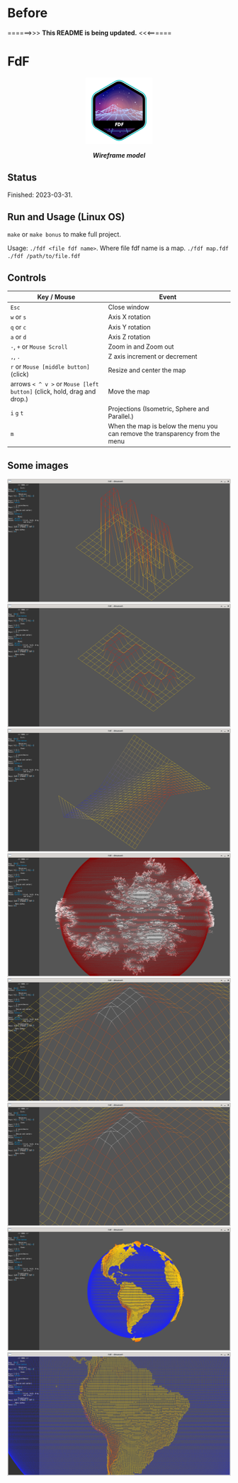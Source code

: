 # Before
======>>> **This README is being updated.** <<<======


# FdF

<p align="center">
  <img src="https://raw.githubusercontent.com/phrxn/phrxn/master/42/badges/fdfe.png" />
</p>
<p align="center">
	<b><i>Wireframe model</i></b><br>
</p>

## Status
Finished: 2023-03-31.

## Run and Usage (Linux OS)
``make`` or ``make bonus`` to make full project.

Usage: ``./fdf <file fdf name>``. Where file fdf name is a map. 
``./fdf map.fdf``
``./fdf /path/to/file.fdf``

## Controls

|Key / Mouse | Event|
|---|---|
|`Esc`| Close window |
|`w` or `s`| Axis X rotation|
|`q` or `c`| Axis Y rotation|
|`a` or `d`| Axis Z rotation|
|`-`, `+` or `Mouse Scroll`| Zoom in and Zoom out|
|`,`, `.`| Z axis increment or decrement|
|`r` or `Mouse [middle button]` (click)| Resize and center the map|
|arrows `< ^ v >` or `Mouse [left button]` (click, hold, drag and drop.)| Move the map|
|`i` `g` `t`| Projections (Isometric, Sphere and Parallel.)|
|`m`| When the map is below the menu you can remove the transparency from the menu|

## Some images

<p align="center">
  <img src="https://raw.githubusercontent.com/phrxn/phrxn/master/42/images/FdF/FdF1.png" />
  <img src="https://raw.githubusercontent.com/phrxn/phrxn/master/42/images/FdF/FdF2.png" />
  <img src="https://raw.githubusercontent.com/phrxn/phrxn/master/42/images/FdF/FdF3.png" />
  <img src="https://raw.githubusercontent.com/phrxn/phrxn/master/42/images/FdF/FdF4.png" />
  <img src="https://raw.githubusercontent.com/phrxn/phrxn/master/42/images/FdF/FdF5.png" />
  <img src="https://raw.githubusercontent.com/phrxn/phrxn/master/42/images/FdF/FdF6.png" />
  <img src="https://raw.githubusercontent.com/phrxn/phrxn/master/42/images/FdF/FdF7.png" />
  <img src="https://raw.githubusercontent.com/phrxn/phrxn/master/42/images/FdF/FdF8.png" />
</p>

